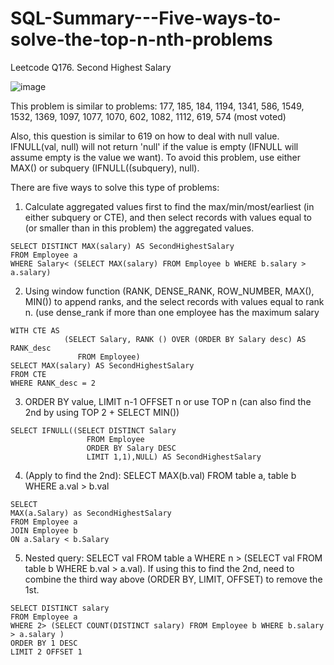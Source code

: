 # SQL-Summary---Five-ways-to-solve-the-top-n-nth-problems

Leetcode Q176. Second Highest Salary


![image](https://user-images.githubusercontent.com/60156824/178890278-44d6a151-ae97-45ea-8397-c35165e3a103.png)


This problem is similar to problems:
177, 185, 184, 1194, 1341, 586, 1549, 1532, 1369, 1097, 1077, 1070, 602, 1082, 1112, 619, 574 (most voted)

Also, this question is similar to 619 on how to deal with null value. IFNULL(val, null) will not return 'null' if the value is empty (IFNULL will assume empty is the value we want). To avoid this problem, use either MAX() or subquery (IFNULL((subquery), null).

There are five ways to solve this type of problems:

1. Calculate aggregated values first to find the max/min/most/earliest (in either subquery or CTE), and then select records with values equal to (or smaller than in this problem) the aggregated values.
```
SELECT DISTINCT MAX(salary) AS SecondHighestSalary
FROM Employee a
WHERE Salary< (SELECT MAX(salary) FROM Employee b WHERE b.salary > a.salary)
```
 
2. Using window function (RANK, DENSE_RANK, ROW_NUMBER, MAX(), MIN()) to append ranks, and the select records with values equal to rank n. (use dense_rank if more than one employee has the maximum salary
```
WITH CTE AS
			(SELECT Salary, RANK () OVER (ORDER BY Salary desc) AS RANK_desc
			   FROM Employee)
SELECT MAX(salary) AS SecondHighestSalary
FROM CTE
WHERE RANK_desc = 2
 ```

3. ORDER BY value, LIMIT n-1 OFFSET n or use TOP n (can also find the 2nd by using TOP 2 + SELECT MIN())
```
SELECT IFNULL((SELECT DISTINCT Salary
	             FROM Employee 
				 ORDER BY Salary DESC 
				 LIMIT 1,1),NULL) AS SecondHighestSalary
```

4. (Apply to find the 2nd): SELECT MAX(b.val) FROM table a, table b WHERE a.val > b.val
```
SELECT
MAX(a.Salary) as SecondHighestSalary
FROM Employee a
JOIN Employee b
ON a.Salary < b.Salary
```

5. Nested query: SELECT val FROM table a WHERE n > (SELECT val FROM table b WHERE b.val > a.val). If using this to find the 2nd, need to combine the third way above (ORDER BY, LIMIT, OFFSET) to remove the 1st.
```
SELECT DISTINCT salary
FROM Employee a
WHERE 2> (SELECT COUNT(DISTINCT salary) FROM Employee b WHERE b.salary > a.salary )
ORDER BY 1 DESC
LIMIT 2 OFFSET 1
 ```
 
 
